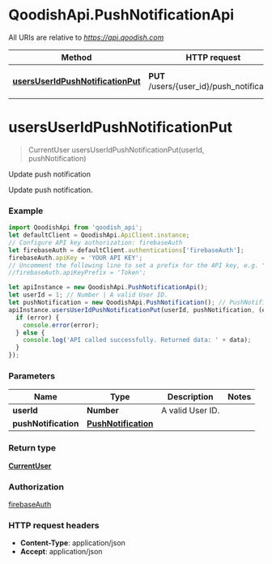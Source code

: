 # QoodishApi.PushNotificationApi

All URIs are relative to *https://api.qoodish.com*

Method | HTTP request | Description
------------- | ------------- | -------------
[**usersUserIdPushNotificationPut**](PushNotificationApi.md#usersUserIdPushNotificationPut) | **PUT** /users/{user_id}/push_notification | Update push notification


<a name="usersUserIdPushNotificationPut"></a>
# **usersUserIdPushNotificationPut**
> CurrentUser usersUserIdPushNotificationPut(userId, pushNotification)

Update push notification

Update push notification.

### Example
```javascript
import QoodishApi from 'qoodish_api';
let defaultClient = QoodishApi.ApiClient.instance;
// Configure API key authorization: firebaseAuth
let firebaseAuth = defaultClient.authentications['firebaseAuth'];
firebaseAuth.apiKey = 'YOUR API KEY';
// Uncomment the following line to set a prefix for the API key, e.g. "Token" (defaults to null)
//firebaseAuth.apiKeyPrefix = 'Token';

let apiInstance = new QoodishApi.PushNotificationApi();
let userId = 1; // Number | A valid User ID.
let pushNotification = new QoodishApi.PushNotification(); // PushNotification | 
apiInstance.usersUserIdPushNotificationPut(userId, pushNotification, (error, data, response) => {
  if (error) {
    console.error(error);
  } else {
    console.log('API called successfully. Returned data: ' + data);
  }
});
```

### Parameters

Name | Type | Description  | Notes
------------- | ------------- | ------------- | -------------
 **userId** | **Number**| A valid User ID. | 
 **pushNotification** | [**PushNotification**](PushNotification.md)|  | 

### Return type

[**CurrentUser**](CurrentUser.md)

### Authorization

[firebaseAuth](../README.md#firebaseAuth)

### HTTP request headers

 - **Content-Type**: application/json
 - **Accept**: application/json

